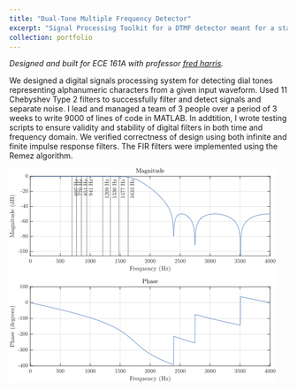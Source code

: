 ```yaml
---
title: "Dual-Tone Multiple Frequency Detector"
excerpt: "Signal Processing Toolkit for a DTMF detector meant for a standard numeric dial pad. <br/><img src='/images/DTMF_cover.png'>"
collection: portfolio
---
```

*Designed and built for ECE 161A with professor [fred harris](https://web.archive.org/web/20160511170915/http://electrical.sdsu.edu/faculty/frederick_harris.html).*

We designed a digital signals processing system for detecting dial tones representing alphanumeric characters from a given input waveform. Used 11 Chebyshev Type 2 filters to successfully filter and detect signals and separate noise.
I lead and managed a team of 3 people over a period of 3 weeks to write 9000 of lines of code in MATLAB.
In addtition, I wrote testing scripts to ensure validity and stability of digital filters in both time and frequency domain.
We verified correctness of design using both infinite and finite impulse response filters.
The FIR filters were implemented using the Remez algorithm.

![Frequency Response of a Filter](/images/DTMF_cover.png)